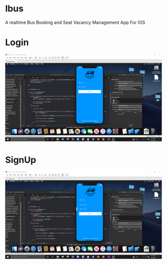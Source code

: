 # Ibus
A realtime Bus Booking and Seat Vacancy Management App For IOS

# Login
![output](https://github.com/Alavy/Ibus/blob/aae83017298533dd858bf1f51f202da4339cd578/Images/login.png)
#  SignUp
![output](https://github.com/Alavy/Ibus/blob/aae83017298533dd858bf1f51f202da4339cd578/Images/signup.png)
